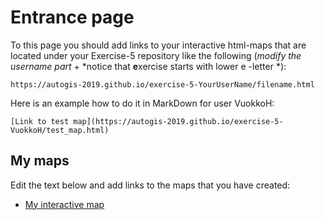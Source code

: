 # Entrance page

To this page you should add links to your interactive html-maps that are located under your Exercise-5 repository like the following (*modify the username part* + *notice that **e**xercise starts with lower e -letter *):

 `https://autogis-2019.github.io/exercise-5-YourUserName/filename.html`

Here is an example how to do it in MarkDown for user VuokkoH:

```
[Link to test map](https://autogis-2019.github.io/exercise-5-VuokkoH/test_map.html)
```

## My maps

Edit the text below and add links to the maps that you have created:

 
 - [My interactive map](https://github.com/da-rocket/Interactive_highways.git/interactive_highway.html)
